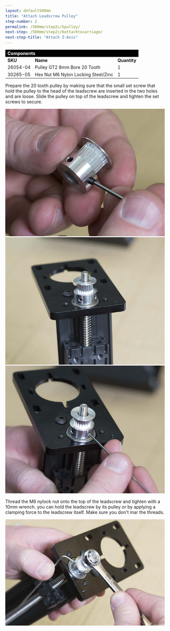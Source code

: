 ```yaml
---
layout: default500mm
title: "Attach Leadscrew Pulley"
step-number: 2
permalink: /500mm/step2c/5pulley/
next-step: /500mm/step2c/6attachtocarriage/
next-step-title: "Attach Z-Axis"
---
```


<table>
<tr><td style="color:#fff;background: #000;" colspan="3"><b>Components</b></td></tr>
	<tr>
		<td><b>SKU</b></td>
		<td><b>Name</b></td>
		<td><b>Quantity</b></td>
	</tr>
<tr>
<td>26054-04</td>
<td>Pulley GT2 8mm Bore 20 Tooth</td>
<td>1</td>
</tr>
<tr>
<td>30265-05</td>
<td>Hex Nut M6 Nylon Locking Steel/Zinc</td>
<td>1</td>
</tr>

</table>

Prepare the 20 tooth pulley by making sure that the small set screw that hold the pulley to the head of the leadscrew are inserted in the two holes and are loose. Slide the pulley on top of the leadscrew and tighten the set screws to secure.

<img src="../../step2/photo/jpfs_DSC2696.jpg">
<img src="../../step2/photo/jpfs_DSC2701.jpg">
<img src="../../step2/photo/jpfs_DSC2704.jpg">

Thread the M6 nylock nut onto the top of the leadscrew and tighten with a 10mm wrench. you can hold the leadscrew by its pulley or by applying a clamping force to the leadscrew itself. Make sure you don't mar the threads.

<img src="../../step2/photo/jpfs_DSC2705.jpg">

